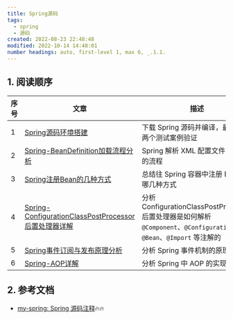 ```yaml
---
title: Spring源码
tags:
  - spring
  - 源码
created: 2022-08-23 22:48:48
modified: 2022-10-14 14:48:01
number headings: auto, first-level 1, max 6, _.1.1.
---
```


## 1. 阅读顺序

| 序号 | 文章                                                         | 描述                                                         |
| :--- | ------------------------------------------------------------ | ------------------------------------------------------------ |
| 1    | [Spring源码环境搭建](Spring源码环境搭建/README.md)           | 下载 Spring 源码并编译，最后增加两个测试案例验证             |
| 2    | [Spring-BeanDefinition加载流程分析](Spring-BeanDefinition加载流程分析.md) | Spring 解析 XML 配置文件中标签的流程                         |
| 3    | [Spring注册Bean的几种方式](Spring注册Bean的几种方式.md) | 总结往 Spring 容器中注册 Bean 有哪几种方式                   |
| 4    | [Spring-ConfigurationClassPostProcessor后置处理器详解](Spring-ConfigurationClassPostProcessor后置处理器详解.md) | 分析 ConfigurationClassPostProcessor 后置处理器是如何解析 `@Component`、`@Configuration`、`@Bean`、`@Import` 等注解的 |
| 5    | [Spring事件订阅与发布原理分析](Spring事件订阅与发布原理分析.md) | 分析 Spring 事件机制的原理                                   |
| 6    | [Spring-AOP详解](Spring-AOP详解/RAEDME.md)                   | 分析 Spring 中 AOP 的实现原理                                |

## 2. 参考文档

- [my-spring: Spring 源码注释](https://gitee.com/travelerly/my-spring)🔥🔥  

